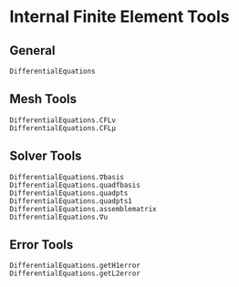 # Internal Finite Element Tools

## General

```@docs
DifferentialEquations
```

## Mesh Tools

```@docs
DifferentialEquations.CFLν
DifferentialEquations.CFLμ
```

## Solver Tools

```@docs
DifferentialEquations.∇basis
DifferentialEquations.quadfbasis
DifferentialEquations.quadpts
DifferentialEquations.quadpts1
DifferentialEquations.assemblematrix
DifferentialEquations.∇u
```

## Error Tools

```@docs
DifferentialEquations.getH1error
DifferentialEquations.getL2error
```
